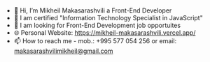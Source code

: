 ### 
*  👋 Hi, I’m Mikheil Makasarashvili a Front-End Developer
*  📜 I am certified "Information Technology Specialist in JavaScript"
*  💼 I am looking for Front-End Development job opportuites
*  🌐 Personal Website: https://mikheil-makasarashvili.vercel.app/
*  📫 How to reach me - mob.: +995 577 054 256 or email: makasarashvilimikheil@gmail.com
